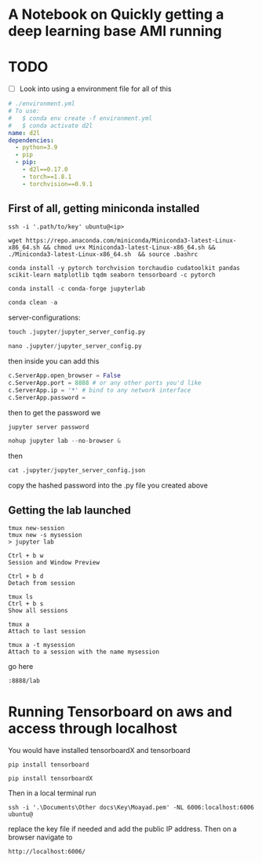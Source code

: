 # A Notebook on Quickly getting a deep learning base AMI running

# TODO
- [ ] Look into using a environment file for all of this 
```yaml
# ./environment.yml
# To use:
#   $ conda env create -f environment.yml
#   $ conda activate d2l
name: d2l
dependencies:
  - python=3.9
  - pip
  - pip:
    - d2l==0.17.0
    - torch==1.8.1
    - torchvision==0.9.1

```

## First of all, getting miniconda installed

~~~shell
ssh -i '.path/to/key' ubuntu@<ip>
~~~

~~~shell
wget https://repo.anaconda.com/miniconda/Miniconda3-latest-Linux-x86_64.sh && chmod u+x Miniconda3-latest-Linux-x86_64.sh && ./Miniconda3-latest-Linux-x86_64.sh  && source .bashrc
~~~

~~~shell
conda install -y pytorch torchvision torchaudio cudatoolkit pandas scikit-learn matplotlib tqdm seaborn tensorboard -c pytorch 
~~~

~~~python
conda install -c conda-forge jupyterlab
~~~
~~~python
conda clean -a
~~~


server-configurations:

~~~python
touch .jupyter/jupyter_server_config.py
~~~

~~~python
nano .jupyter/jupyter_server_config.py
~~~

then inside you can add this
~~~python
c.ServerApp.open_browser = False
c.ServerApp.port = 8888 # or any other ports you'd like
c.ServerApp.ip = '*' # bind to any network interface
c.ServerApp.password = 
~~~
then to get the password we 

~~~python
jupyter server password

nohup jupyter lab --no-browser &
~~~

then 
~~~python
cat .jupyter/jupyter_server_config.json
~~~
copy the hashed password into the .py file you created above

## Getting the lab launched

~~~
tmux new-session
tmux new -s mysession
> jupyter lab

Ctrl + b w
Session and Window Preview

Ctrl + b d
Detach from session

tmux ls
Ctrl + b s
Show all sessions

tmux a
Attach to last session

tmux a -t mysession
Attach to a session with the name mysession
~~~

go here 
~~~
:8888/lab
~~~

# Running Tensorboard on aws and access through localhost

You would have installed tensorboardX and tensorboard

~~~
pip install tensorboard
~~~

~~~
pip install tensorboardX
~~~

Then in a local terminal run 

~~~
ssh -i '.\Documents\Other docs\Key\Moayad.pem' -NL 6006:localhost:6006 ubuntu@
~~~
replace the key file if needed and add the public IP address. Then on a browser navigate to 

~~~
http://localhost:6006/
~~~
